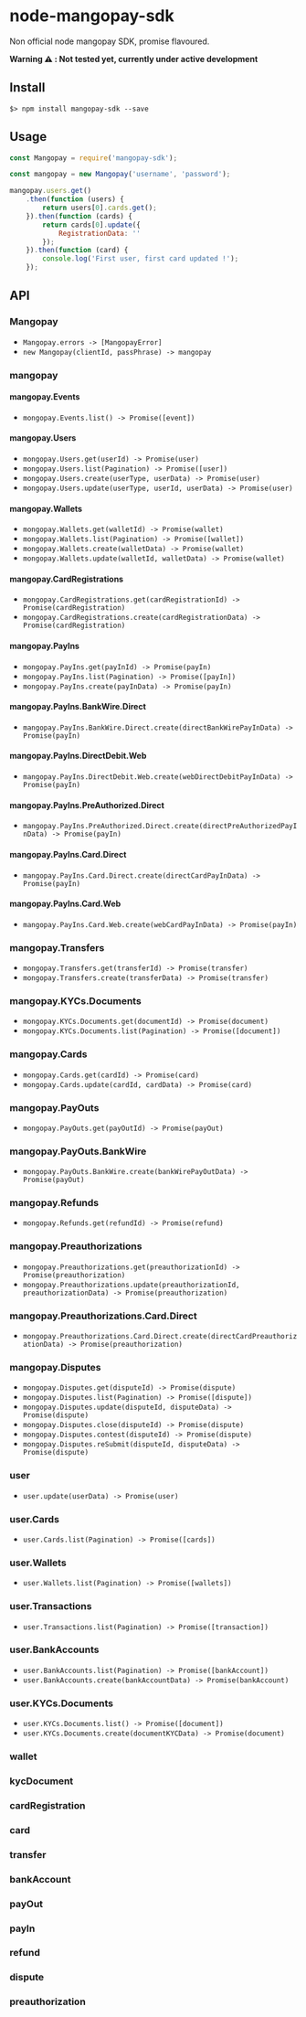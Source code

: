# node-mangopay-sdk
Non official node mangopay SDK, promise flavoured.

**Warning ⚠️ : Not tested yet, currently under active development**

## Install

`$> npm install mangopay-sdk --save`

## Usage

``` js
const Mangopay = require('mangopay-sdk');

const mangopay = new Mangopay('username', 'password');

mangopay.users.get()
    .then(function (users) {
        return users[0].cards.get();
    }).then(function (cards) {
        return cards[0].update({
            RegistrationData: ''
        });
    }).then(function (card) {
        console.log('First user, first card updated !');
    });

```

## API

### Mangopay
* `Mangopay.errors -> [MangopayError]`
* `new Mangopay(clientId, passPhrase) -> mangopay`

### mangopay
#### mangopay.Events
* `mongopay.Events.list() -> Promise([event])`

#### mangopay.Users
* `mongopay.Users.get(userId) -> Promise(user)`
* `mongopay.Users.list(Pagination) -> Promise([user])`
* `mongopay.Users.create(userType, userData) -> Promise(user)`
* `mongopay.Users.update(userType, userId, userData) -> Promise(user)`

#### mangopay.Wallets
* `mongopay.Wallets.get(walletId) -> Promise(wallet)`
* `mongopay.Wallets.list(Pagination) -> Promise([wallet])`
* `mongopay.Wallets.create(walletData) -> Promise(wallet)`
* `mongopay.Wallets.update(walletId, walletData) -> Promise(wallet)`

#### mangopay.CardRegistrations
* `mongopay.CardRegistrations.get(cardRegistrationId) -> Promise(cardRegistration)`
* `mongopay.CardRegistrations.create(cardRegistrationData) -> Promise(cardRegistration)`

#### mangopay.PayIns
* `mongopay.PayIns.get(payInId) -> Promise(payIn)`
* `mongopay.PayIns.list(Pagination) -> Promise([payIn])`
* `mongopay.PayIns.create(payInData) -> Promise(payIn)`

#### mangopay.PayIns.BankWire.Direct
* `mangopay.PayIns.BankWire.Direct.create(directBankWirePayInData) -> Promise(payIn)`

#### mangopay.PayIns.DirectDebit.Web
* `mangopay.PayIns.DirectDebit.Web.create(webDirectDebitPayInData) -> Promise(payIn)`

#### mangopay.PayIns.PreAuthorized.Direct
* `mangopay.PayIns.PreAuthorized.Direct.create(directPreAuthorizedPayInData) -> Promise(payIn)`

#### mangopay.PayIns.Card.Direct
* `mangopay.PayIns.Card.Direct.create(directCardPayInData) -> Promise(payIn)`

#### mangopay.PayIns.Card.Web
* `mangopay.PayIns.Card.Web.create(webCardPayInData) -> Promise(payIn)`

### mangopay.Transfers
* `mongopay.Transfers.get(transferId) -> Promise(transfer)`
* `mongopay.Transfers.create(transferData) -> Promise(transfer)`

### mangopay.KYCs.Documents
* `mongopay.KYCs.Documents.get(documentId) -> Promise(document)`
* `mongopay.KYCs.Documents.list(Pagination) -> Promise([document])`

### mangopay.Cards
* `mongopay.Cards.get(cardId) -> Promise(card)`
* `mongopay.Cards.update(cardId, cardData) -> Promise(card)`

### mangopay.PayOuts
* `mongopay.PayOuts.get(payOutId) -> Promise(payOut)`

### mangopay.PayOuts.BankWire
* `mongopay.PayOuts.BankWire.create(bankWirePayOutData) -> Promise(payOut)`

### mangopay.Refunds
* `mongopay.Refunds.get(refundId) -> Promise(refund)`

### mangopay.Preauthorizations
* `mongopay.Preauthorizations.get(preauthorizationId) -> Promise(preauthorization)`
* `mongopay.Preauthorizations.update(preauthorizationId, preauthorizationData) -> Promise(preauthorization)`

### mangopay.Preauthorizations.Card.Direct
* `mongopay.Preauthorizations.Card.Direct.create(directCardPreauthorizationData) -> Promise(preauthorization)`

### mangopay.Disputes
* `mongopay.Disputes.get(disputeId) -> Promise(dispute)`
* `mongopay.Disputes.list(Pagination) -> Promise([dispute])`
* `mongopay.Disputes.update(disputeId, disputeData) -> Promise(dispute)`
* `mongopay.Disputes.close(disputeId) -> Promise(dispute)`
* `mongopay.Disputes.contest(disputeId) -> Promise(dispute)`
* `mongopay.Disputes.reSubmit(disputeId, disputeData) -> Promise(dispute)`

### user
* `user.update(userData) -> Promise(user)`

### user.Cards
* `user.Cards.list(Pagination) -> Promise([cards])`

### user.Wallets
* `user.Wallets.list(Pagination) -> Promise([wallets])`

### user.Transactions
* `user.Transactions.list(Pagination) -> Promise([transaction])`

### user.BankAccounts
* `user.BankAccounts.list(Pagination) -> Promise([bankAccount])`
* `user.BankAccounts.create(bankAccountData) -> Promise(bankAccount)`

### user.KYCs.Documents
* `user.KYCs.Documents.list() -> Promise([document])`
* `user.KYCs.Documents.create(documentKYCData) -> Promise(document)`

### wallet

### kycDocument

### cardRegistration

### card

### transfer

### bankAccount

### payOut

### payIn

### refund

### dispute

### preauthorization